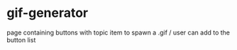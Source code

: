 # gif-generator
page containing buttons with topic item to spawn a .gif / user can add to the button list
